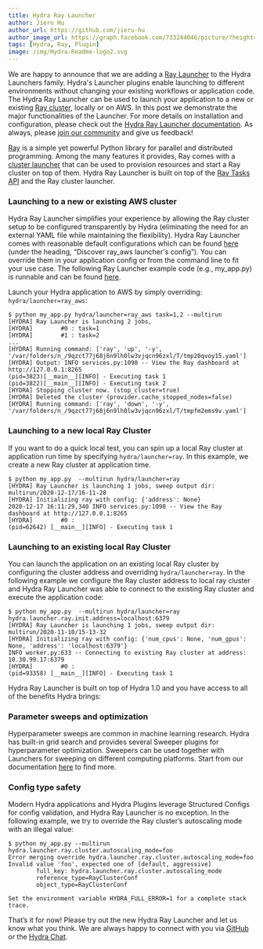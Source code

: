 ```yaml
---
title: Hydra Ray Launcher
author: Jieru Hu
author_url: https://github.com/jieru-hu
author_image_url: https://graph.facebook.com/733244046/picture/?height=200&width=200
tags: [Hydra, Ray, Plugin]
image: /img/Hydra-Readme-logo2.svg
---
```


We are happy to announce that we are adding a [Ray Launcher](https://hydra.cc/docs/plugins/ray_launcher) to the Hydra Launchers family. 
Hydra's Launcher plugins enable launching to different environments without changing your existing workflows or application code.
The Hydra Ray Launcher can be used to launch your application to a new or existing [Ray cluster](https://docs.ray.io/en/master/cluster/launcher.html), 
locally or on AWS. In this post we demonstrate the major functionalities of the Launcher. 
For more details on installation and configuration, please check out the [Hydra Ray Launcher documentation](https://hydra.cc/docs/plugins/ray_launcher/). 
As always, please [join our community](https://github.com/facebookresearch/hydra#community) and give us feedback!
<!--truncate-->


[Ray](https://github.com/ray-project/ray) is a simple yet powerful Python library for parallel and distributed programming. Among the many features it provides, Ray comes with a 
 [cluster launcher](https://docs.ray.io/en/master/cluster/launcher.html#ref-automatic-cluster) that can be used to provision resources and start a Ray cluster on top of them. 
Hydra Ray Launcher is built on top of the [Ray Tasks API](https://docs.ray.io/en/master/ray-overview/index.html#parallelizing-python-java-functions-with-ray-tasks) and the Ray cluster launcher. 


### Launching to a new or existing AWS cluster
Hydra Ray Launcher simplifies your experience by allowing the Ray cluster setup to be 
configured transparently by Hydra (eliminating the need for an external YAML file while maintaining 
the flexibility). Hydra Ray Launcher comes with reasonable default configurations which can be found 
[here](https://hydra.cc/docs/plugins/ray_launcher/#ray_aws-launcher) (under the heading, “Discover ray_aws launcher's config”). You can override them in your application
 config or from the command line to fit your use case. 
 The following Ray Launcher example code (e.g., my_app.py) is runnable and can be found [here](https://github.com/facebookresearch/hydra/tree/master/plugins/hydra_ray_launcher/examples/simple). 

Launch your Hydra application to AWS by simply overriding: `hydra/launcher=ray_aws`:

```commandline
$ python my_app.py hydra/launcher=ray_aws task=1,2 --multirun
[HYDRA] Ray Launcher is launching 2 jobs, 
[HYDRA]        #0 : task=1
[HYDRA]        #1 : task=2
...
[HYDRA] Running command: ['ray', 'up', '-y', '/var/folders/n_/9qzct77j68j6n9lh0lw3vjqcn96zxl/T/tmp20qvoy15.yaml']
[HYDRA] Output: INFO services.py:1090 -- View the Ray dashboard at http://127.0.0.1:8265
(pid=3823)[__main__][INFO] - Executing task 1
(pid=3822)[__main__][INFO] - Executing task 2
[HYDRA] Stopping cluster now. (stop_cluster=true)
[HYDRA] Deleted the cluster (provider.cache_stopped_nodes=false)
[HYDRA] Running command: ['ray', 'down', '-y', '/var/folders/n_/9qzct77j68j6n9lh0lw3vjqcn96zxl/T/tmpfm2ems9v.yaml']
```

### Launching to a new local Ray Cluster
If you want to do a quick local test, 
you can spin up a local Ray cluster at application run time by specifying `hydra/launcher=ray`. 
In this example, we create a new Ray cluster at application time. 
```commandline
$ python my_app.py  --multirun hydra/launcher=ray 
[HYDRA] Ray Launcher is launching 1 jobs, sweep output dir: multirun/2020-12-17/16-11-28
[HYDRA] Initializing ray with config: {'address': None}
2020-12-17 16:11:29,340 INFO services.py:1090 -- View the Ray dashboard at http://127.0.0.1:8265
[HYDRA]        #0 : 
(pid=62642) [__main__][INFO] - Executing task 1
```
### Launching to an existing local Ray Cluster
You can launch the application on an existing local Ray cluster by configuring the cluster address
 and overriding `hydra/launcher=ray`. In the following example we configure the Ray cluster address
  to local ray cluster and Hydra Ray Launcher was able to connect to the existing Ray cluster and 
  execute the application code:
```commandline
$ python my_app.py  --multirun hydra/launcher=ray hydra.launcher.ray.init.address=localhost:6379
[HYDRA] Ray Launcher is launching 1 jobs, sweep output dir: multirun/2020-11-10/15-13-32
[HYDRA] Initializing ray with config: {'num_cpus': None, 'num_gpus': None, 'address': 'localhost:6379'}
INFO worker.py:633 -- Connecting to existing Ray cluster at address: 10.30.99.17:6379
[HYDRA]        #0 :
(pid=93358) [__main__][INFO] - Executing task 1
```

Hydra Ray Launcher is built on top of Hydra 1.0 and you have access to all of the benefits Hydra brings:

### Parameter sweeps and optimization
Hyperparameter sweeps are common in machine learning research. 
Hydra has built-in grid search and provides several Sweeper plugins for hyperparameter optimization.
 Sweepers can be used together with Launchers for sweeping on different computing platforms. 
 Start from our documentation [here](https://hydra.cc/docs/tutorials/basic/running_your_app/multi-run/) to find more.

### Config type safety
Modern Hydra applications and Hydra Plugins leverage Structured Configs for config validation,
 and Hydra Ray Launcher is no exception. In the following example, we try to override the Ray cluster’s 
 autoscaling mode with an illegal value:

```commandline
$ python my_app.py --multirun hydra.launcher.ray.cluster.autoscaling_mode=foo
Error merging override hydra.launcher.ray.cluster.autoscaling_mode=foo
Invalid value 'foo', expected one of [default, aggressive]
        full_key: hydra.launcher.ray.cluster.autoscaling_mode
        reference_type=RayClusterConf
        object_type=RayClusterConf

Set the environment variable HYDRA_FULL_ERROR=1 for a complete stack trace.
```

That’s it for now! Please try out the new Hydra Ray Launcher and let us know what you think. 
We are always happy to connect with you via [GitHub](https://github.com/facebookresearch/hydra) or the [Hydra Chat](https://hydra-framework.zulipchat.com/).


